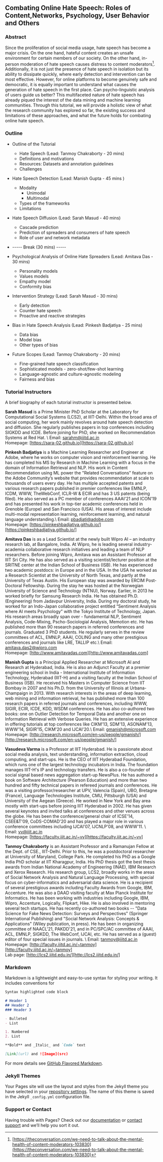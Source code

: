 ## Combating Online Hate Speech: Roles of Content,Networks, Psychology, User Behavior and Others

### Abstract
Since the proliferation of social media usage, hate speech has become a major crisis. On the one hand, hateful content creates an unsafe environment for certain members of our society. On the other hand, in-person moderation of hate speech causes distress to content moderators[^1]. Additionally, it is not just the presence of hate speech in isolation but its ability to dissipate quickly, where early detection and intervention can be most effective. However, for online platforms to become genuinely safe and democratic, it is equally important to understand what causes the generation of hate speech in the first place. Can psycho-linguistic analysis of users guide us better? This multifaceted nature of hate speech has already piqued the interest of the data mining and machine learning communities. Through this tutorial, we will provide a holistic view of what the research community has explored so far, the existing success and limitations of these approaches, and what the future holds for combating online hate speech.

[^1]: [https://theconversation.com/we-need-to-talk-about-the-mental-health-of-content-moderators-103830](https://theconversation.com/we-need-to-talk-about-the-mental-health-of-content-moderators-103830)


### Outline

- Outline of the Tutorial  
    - Hate Speech (Lead: Tanmoy Chakraborty - 20 mins)  
    - Definitions and motivations  
    - Resources: Datasets and annotation guidelines  
    - Challenges  
  
- Hate Speech Detection (Lead: Manish Gupta - 45 mins )  
    - Modality  
        - Unimodal  
        - Multimodal  
    - Types of the frameworks  
    - Limitations  
- Hate Speech Diffusion (Lead: Sarah Masud - 40 mins)  
    - Cascade prediction  
    - Prediction of spreaders and consumers of hate speech  
    - Role of user and network metadata  
  
- ----- Break (30 mins) -----  
  
- Psychological Analysis of Online Hate Spreaders (Lead: Amitava Das - 30 mins)  
    - Personality models  
    - Values models  
    - Empathy model  
    - Conformity bias  
  
- Intervention Strategy (Lead: Sarah Masud - 30 mins)  
    - Early detection  
    - Counter hate speech  
    - Proactive and reactive strategies  
  
- Bias in Hate Speech Analysis (Lead: Pinkesh Badjatiya - 25 mins)  
    - Data bias  
    - Model bias  
    - Other types of bias  
  
- Future Scopes (Lead: Tanmoy Chakraborty - 20 mins)  
    - Fine-grained hate speech classification  
    - Sophisticated models - zero-shot/few-shot learning  
    - Language-agnostic and culture-agnostic modeling  
    - Fairness and bias  


### Tutorial Instructors
A brief biography of each tutorial instructor is presented below.

**Sarah Masud** is a Prime Minister PhD Scholar at the Laboratory for Computational Social Systems (LCS2), at IIIT-Delhi. Within the broad area of social computing, her work mainly revolves around hate speech detection and diffusion. She regularly publishes papers in top conferences including SIGKDD and ICDE. Before joining for PhD, she worked on Recommendation Systems at Red Hat. \\
Email: sarahm@iiitd.ac.in  
Homepage: [https://sara-02.github.io][https://sara-02.github.io]  

**Pinkesh Badjatiya** is a Machine Learning Researcher and Engineer at Adobe, where he works on computer vision and reinforcement learning. He has completed his MS by Research in Machine Learning with a focus in the domain of Information Retrieval and NLP. His work in Content Recommendation using ML power the "Related Conversations" feature on the Adobe Community’s website that provides recommendation at scale to thousands of users every day.
He has multiple accepted patents and various research papers published in premier conferences like EMNLP, ICDM, WWW, TheWebConf, ICLR-W \& ECIR and has 3 US patents (being filed). He also served as a PC member of conferences AAAI'21 and ICON'19 and has presented his work in top-tier academic conferences held in Grenoble (Europe) and San Francisco (USA). His areas of interest include multi-modal representation learning, reinforcement learning, and natural language understanding.\\
Email: pbadjati@adobe.com  
Homepage: [https://pinkeshbadjatiya.github.io/][https://pinkeshbadjatiya.github.io/]  

**Amitava Das** is as a Lead Scientist at the newly built Wipro AI – an industry research lab, at Bangalore, India. At Wipro, he is leading several industry-academia collaborative research initiatives and leading a team of NLP researchers.
Before joining Wipro, Amitava was an Assistant Professor at IIIT Sri City. He has also served as a visiting scientist/lecturer position at the SRITNE center at the Indian School of Business (ISB).
He has experienced two academic postdocs: in Europe and in the USA. In the USA he worked as a Research Scientist at the University of North Texas, and partly at the University of Texas Austin. His European stay was awarded by ERCIM Post-Doctoral Fellowship. During the stay he was hosted at the Norwegian University of Science and Technology (NTNU), Norway.
Earlier, in 2013 he worked briefly for Samsung Research India.
He has obtained Ph.D. (Engineering) from Jadavpur University, India. During my doctoral study, he worked for an Indo-Japan collaborative project entitled “Sentiment Analysis where AI meets Psychology” with the Tokyo Institute of Technology, Japan.
His research areas broadly span over - fundamental NLP, Sentiment Analysis, Code-Mixing, Pscho-Sociologial Analysis, Memotion etc. He has published more than 90 research papers in referred conferences and journals. Graduated 3 PhD students. He regularly serves in the review committees of ACL, EMNLP, AAAI, COLING and many other prestigious conferences and journals like LRE, TALLIP etc.\\
Email: amitava.das2@wipro.com  
Homepage: [http://www.amitavadas.com][http://www.amitavadas.com]  

**Manish Gupta** is a Principal Applied Researcher at Microsoft AI and Research at Hyderabad, India. He is also an Adjunct Faculty at a premier engineering school in India - International Institute of Information Technology, Hyderabad (IIIT-H) and a visiting faculty at the Indian School of Business (ISB). He received his Masters in Computer Science from IIT Bombay in 2007 and his Ph.D. from the University of Illinois at Urbana-Champaign in 2013. With research interests in the areas of deep learning, web mining and information retrieval, he has published more than 100 research papers in referred journals and conferences, including WWW, SIGIR, ECIR, ICDE, KDD, WSDM conferences. He has also co-authored two books: one on Outlier Detection for Temporal Data and another one on Information Retrieval with Verbose Queries. He has an extensive experience in offering tutorials at top conferences like CIKM'13, SDM'13, ASONAM'13, WWW'14, SIGIR'15, CIKM'20 and IJCAI'20.\\
Email: gmanish@microsoft.com  
Homepage: [http://research.microsoft.com/en-us/people/gmanish/][http://research.microsoft.com/en-us/people/gmanish/]  

**Vasudeva Varma** is a Professor at IIIT Hyderabad. He is passionate about social media analysis, text understanding, information extraction, cloud computing, and start-ups. He is the CEO of IIIT Hyderabad Foundation, which runs one of the largest technology incubators in India. The foundation manages IIIT-H's IP and technology transfers. He is also a co-founder of social signal based news aggregation start-up NewsPlus. He has authored a book on Software Architecture (Pearson Education) and more than two hundred and fifty technical papers in refereed journals and conferences.
He was a visiting professor/researcher at UPV, Valencia (Spain), UBO, Bretagne (France), Language Technologies Institute, CMU, Pittsburgh (USA) and University of the Aegean (Greece). He worked in New York and Bay area mostly with start-ups before joining IIIT Hyderabad in 2002.  He has given several keynotes and invited talks at conferences and other venues across the globe. He has been the conference/general chair of ICSE'14, CSEE\&T'09, CoDS-COMAD'20 and has played a major role in various conference committees including IJCAI'07, IJCNLP'08, and WWW'11. \\
Email: vv@iiit.ac.in  
Homepage: [https://faculty.iiit.ac.in/~vv][https://faculty.iiit.ac.in/~vv]  

**Tanmoy Chakraborty** is an Assistant Professor and a Ramanujan Fellow at the Dept. of CSE., IIIT-Delhi. Prior to this, he was a postdoctoral researcher at University of Maryland, College Park. He completed his PhD as a Google India PhD scholar at IIT Kharagpur, India. His PhD thesis got the best thesis awards from Indian National Academy of Engineering (INAE), IBM Research and Xerox Research. His research group, LCS2, broadly works in the areas of Social Network Analysis and Natural Language Processing, with special focus on cyber-informatics and adversarial data science. He is a recipient of several prestigious awards including Faculty Awards from Google, IBM, Accenture. He was also a DAAD visiting faculty at Max Planck Institute for Informatics. He has been working with industries including Google, IBM, Wipro, Accenture, Logically, Flipkart, Hike. He is also involved in mentoring several tech startups. He has recently co-authored two books -- "Data Science for Fake News Detection: Surveys and Perspectives" (Springer International Publishing) and "Social Network Analysis: Concepts \& Applications" (Wiley publication, in press). He has been in organizing committee of NAACL'21, PAKDD'21, and in PC/SPC/AC committee of AAAI, ACL, EMNLP, SIGKDD, The WebConf, IJCAI, etc. He has served as a (guest) editor of four special issues in journals.   \\
Email: tanmoy@iiitd.ac.in  
Homepage: [http://faculty.iiitd.ac.in/~tanmoy][http://faculty.iiitd.ac.in/~tanmoy]  
Lab page: [http://lcs2.iiitd.edu.in/][http://lcs2.iiitd.edu.in/]  


### Markdown

Markdown is a lightweight and easy-to-use syntax for styling your writing. It includes conventions for

```markdown
Syntax highlighted code block

# Header 1
## Header 2
### Header 3

- Bulleted
- List

1. Numbered
2. List

**Bold** and _Italic_ and `Code` text

[Link](url) and ![Image](src)
```

For more details see [GitHub Flavored Markdown](https://guides.github.com/features/mastering-markdown/).

### Jekyll Themes

Your Pages site will use the layout and styles from the Jekyll theme you have selected in your [repository settings](https://github.com/combating-hatespeech/combating-hatespeech.github.io/settings/pages). The name of this theme is saved in the Jekyll `_config.yml` configuration file.

### Support or Contact

Having trouble with Pages? Check out our [documentation](https://docs.github.com/categories/github-pages-basics/) or [contact support](https://support.github.com/contact) and we’ll help you sort it out.
